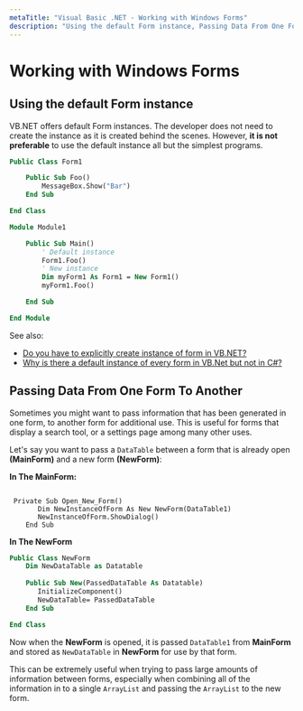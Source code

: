 ```yaml
---
metaTitle: "Visual Basic .NET - Working with Windows Forms"
description: "Using the default Form instance, Passing Data From One Form To Another"
---
```


# Working with Windows Forms



## Using the default Form instance


VB.NET offers default Form instances. The developer does not need to create the instance as it is created behind the scenes. However, **it is **not** preferable** to use the default instance all but the simplest programs.

```vb
Public Class Form1

    Public Sub Foo()
        MessageBox.Show("Bar")
    End Sub

End Class

Module Module1

    Public Sub Main()
        ' Default instance
        Form1.Foo()
        ' New instance
        Dim myForm1 As Form1 = New Form1()
        myForm1.Foo()

    End Sub

End Module

```

See also:

- [Do you have to explicitly create instance of form in VB.NET?](http://stackoverflow.com/a/22367129/832052)
- [Why is there a default instance of every form in VB.Net but not in C#?](http://stackoverflow.com/questions/4698538/why-is-there-a-default-instance-of-every-form-in-vb-net-but-not-in-c)



## Passing Data From One Form To Another


Sometimes you might want to pass information that has been generated in one form, to another form for additional use. This is useful for forms that display a search tool, or a settings page among many other uses.

Let's say you want to pass a `DataTable` between a form that is already open **(MainForm)** and a new form **(NewForm)**:

**In The MainForm:**

```

 Private Sub Open_New_Form()
       Dim NewInstanceOfForm As New NewForm(DataTable1)
       NewInstanceOfForm.ShowDialog()
    End Sub

```

**In The NewForm**

```vb
Public Class NewForm
    Dim NewDataTable as Datatable
   
    Public Sub New(PassedDataTable As Datatable)
       InitializeComponent()
       NewDataTable= PassedDataTable
    End Sub

End Class

```

Now when the **NewForm** is opened, it is passed `DataTable1` from **MainForm** and stored as `NewDataTable` in **NewForm** for use by that form.

This can be extremely useful when trying to pass large amounts of information between forms, especially when combining all of the information in to a single `ArrayList` and passing the `ArrayList` to the new form.


